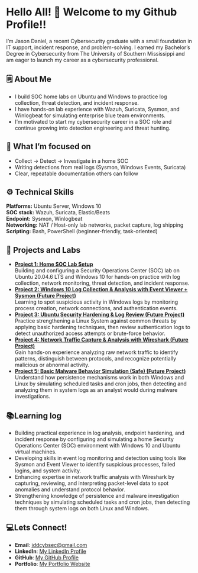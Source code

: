 # Hello All! 👋 Welcome to my Github Profile!!

I’m Jason Daniel, a recent Cybersecurity graduate with a small foundation in IT support, incident response, and problem-solving. I earned my Bachelor’s Degree in Cybersecurity from The University of Southern Mississippi and am eager to launch my career as a cybersecurity professional.


## 🗒️ About Me
- I build SOC home labs on Ubuntu and Windows to practice log collection, threat detection, and incident response.  
- I have hands-on lab experience with Wazuh, Suricata, Sysmon, and Winlogbeat for simulating enterprise blue team environments.  
- I’m motivated to start my cybersecurity career in a SOC role and continue growing into detection engineering and threat hunting.  


## 📘 What I’m focused on
- Collect → Detect → Investigate in a home SOC
- Writing detections from real logs (Sysmon, Windows Events, Suricata)
- Clear, repeatable documentation others can follow

## ⚙️ Technical Skills 
**Platforms:** Ubuntu Server, Windows 10  
**SOC stack:** Wazuh, Suricata, Elastic/Beats  
**Endpoint:** Sysmon, Winlogbeat  
**Networking:** NAT / Host-only lab networks, packet capture, log shipping  
**Scripting:** Bash, PowerShell (beginner-friendly, task-oriented)

## 🚧 Projects and Labs
- [**Project 1: Home SOC Lab Setup**](https://cscdanielj.github.io/projects/home-soc-lab-setup)  
Building and configuring a Security Operations Center (SOC) lab on Ubuntu 20.04.6 LTS and Windows 10 for hands-on practice with log collection, network monitoring, threat detection, and incident response.
- [**Project 2: Windows 10 Log Collection & Analysis with Event Viewer + Sysmon (Future Project)**](#)  
Learning to spot suspicious activity in Windows logs by monitoring process creation, network connections, and authentication events.
- [**Project 3: Ubuntu Security Hardening & Log Review (Future Project)**](#)  
Practice strengthening a Linux System against common threats by applying basic hardening techniques, then review authentication logs to detect unauthorized access attempts or brute-force behavior.
- [**Project 4: Network Traffic Capture & Analysis with Wireshark (Future Project)**](#)  
Gain hands-on experience analyzing raw network traffic to identify patterns, distinguish between protocols, and recognize potentially malicious or abnormal activity.
- [**Project 5: Basic Malware Behavior Simulation (Safe) (Future Project)**](#)  
Understand how persistence mechanisms work in both Windows and Linux by simulating scheduled tasks and cron jobs, then detecting and analyzing them in system logs as an analyst would during malware investigations. 
 

## 📚Learning log 
- Building practical experience in log analysis, endpoint hardening, and incident response by configuring and simulating a home Security Operations Center (SOC) environment with Windows 10 and Ubuntu virtual machines.
- Developing skills in event log monitoring and detection using tools like Sysmon and Event Viewer to identify suspicious processes, failed logins, and system activity.
- Enhancing expertise in network traffic analysis with Wireshark by capturing, reviewing, and interpreting packet-level data to spot anomalies and understand protocol behavior.
- Strengthening knowledge of persistence and malware investigation techniques by simulating scheduled tasks and cron jobs, then detecting them through system logs on both Linux and Windows.

## 💻Lets Connect!
- **Email**: jddcybsec@gmail.com
- **LinkedIn**: [My LinkedIn Profile](https://www.linkedin.com/in/jason-daniel-067236346)
- **GitHub**: [My GitHub Profile](https://github.com/cscdanielj)
- **Portfolio**: [My Portfolio Website](https://cscdanielj.github.io/)

  


